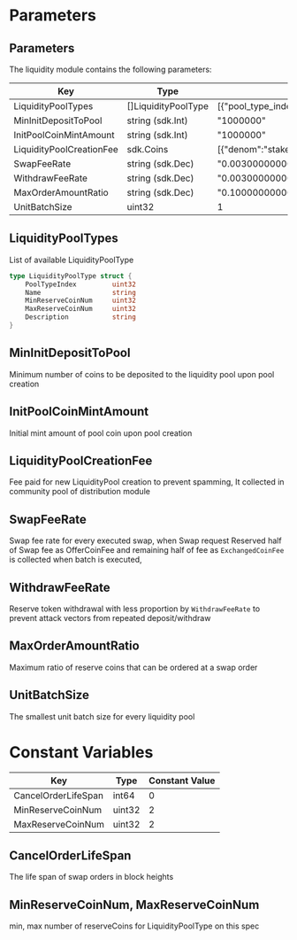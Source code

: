 <!--
order: 8
-->

# Parameters

## Parameters

The liquidity module contains the following parameters:

| Key                      | Type                | Example                                                                                                                          |
| ------------------------ | ------------------- | -------------------------------------------------------------------------------------------------------------------------------- |
| LiquidityPoolTypes       | []LiquidityPoolType | [{"pool_type_index":1,"name":"ConstantProductLiquidityPool","min_reserve_coin_num":2,"max_reserve_coin_num":2,"description":""}] |
| MinInitDepositToPool     | string (sdk.Int)    | "1000000"                                                                                                                        |
| InitPoolCoinMintAmount   | string (sdk.Int)    | "1000000"                                                                                                                        |
| LiquidityPoolCreationFee | sdk.Coins           | [{"denom":"stake","amount":"100000000"}]                                                                                         |
| SwapFeeRate              | string (sdk.Dec)    | "0.003000000000000000"                                                                                                           |
| WithdrawFeeRate          | string (sdk.Dec)    | "0.003000000000000000"                                                                                                           |
| MaxOrderAmountRatio      | string (sdk.Dec)    | "0.100000000000000000"                                                                                                           |
| UnitBatchSize            | uint32              | 1                                                                                                                                |

## LiquidityPoolTypes

List of available LiquidityPoolType

```go
type LiquidityPoolType struct {
	PoolTypeIndex         uint32
	Name                  string
	MinReserveCoinNum     uint32
	MaxReserveCoinNum     uint32
	Description           string
}
```

## MinInitDepositToPool

Minimum number of coins to be deposited to the liquidity pool upon pool creation

## InitPoolCoinMintAmount

Initial mint amount of pool coin upon pool creation

## LiquidityPoolCreationFee

Fee paid for new LiquidityPool creation to prevent spamming, It collected in community pool of distribution module

## SwapFeeRate

Swap fee rate for every executed swap, when Swap request Reserved half of Swap fee as OfferCoinFee
and remaining half of fee as `ExchangedCoinFee` is collected when batch is executed,

## WithdrawFeeRate

Reserve token withdrawal with less proportion by `WithdrawFeeRate` to prevent attack vectors from repeated deposit/withdraw

## MaxOrderAmountRatio

Maximum ratio of reserve coins that can be ordered at a swap order

## UnitBatchSize

The smallest unit batch size for every liquidity pool

# Constant Variables

| Key                 | Type   | Constant Value |
| ------------------- | ------ | -------------- |
| CancelOrderLifeSpan | int64  | 0              |
| MinReserveCoinNum   | uint32 | 2              |
| MaxReserveCoinNum   | uint32 | 2              |

## CancelOrderLifeSpan

The life span of swap orders in block heights

## MinReserveCoinNum, MaxReserveCoinNum

min, max number of reserveCoins for LiquidityPoolType on this spec
